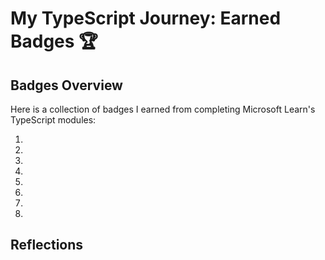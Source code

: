 # My TypeScript Journey: Earned Badges 🏆

## Badges Overview

Here is a collection of badges I earned from completing Microsoft Learn's TypeScript modules:

1. 
2. 
3. 
4. 
5. 
6. 
7. 
8. 

## Reflections